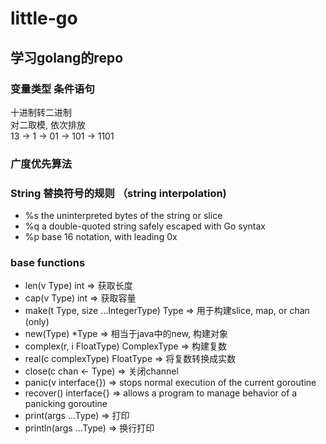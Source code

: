 # little-go

## 学习golang的repo

### 变量类型 条件语句

十进制转二进制  
对二取模, 依次排放  
13 -> 1 -> 01 -> 101 -> 1101

### 广度优先算法

### String 替换符号的规则 （string interpolation)

- %s	the uninterpreted bytes of the string or slice
- %q	a double-quoted string safely escaped with Go syntax
- %p	base 16 notation, with leading 0x

### base functions

- len(v Type) int => 获取长度
- cap(v Type) int => 获取容量
- make(t Type, size ...IntegerType) Type => 用于构建slice, map, or chan (only)
- new(Type) *Type => 相当于java中的new, 构建对象
- complex(r, i FloatType) ComplexType => 构建复数
- real(c complexType) FloatType => 将复数转换成实数
- close(c chan <- Type) => 关闭channel
- panic(v interface{}) => stops normal execution of the current goroutine
- recover() interface{} => allows a program to manage behavior of a panicking goroutine
- print(args ...Type) => 打印
- println(args ...Type) => 换行打印